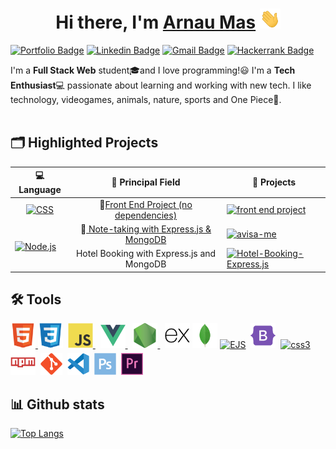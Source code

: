 <h1 align=center>Hi there, I'm <a href="https://github.com/Arnau-Mas" target="_blank">Arnau Mas</a> <img
src="https://raw.githubusercontent.com/ABSphreak/ABSphreak/master/gifs/Hi.gif" height="32" /></h1>
</h1>

[![Portfolio Badge](https://img.shields.io/badge/-Portfolio-orange?style=flat&logo=zend)](https://arnau-mas.github.io/) 
[![Linkedin Badge](https://img.shields.io/badge/-LinkedIn-blue?style=flat&logo=Linkedin&logoColor=white)](https://www.linkedin.com/in/arnaum)
[![Gmail Badge](https://img.shields.io/badge/-Gmail-d14836?style=flat&logo=Gmail&logoColor=white)](mailto:arnau.mava@gmail.com)
[![Hackerrank Badge](https://img.shields.io/badge/-Hackerrank-2EC866?style=flat&logo=HackerRank&logoColor=white&link=https://www.hackerrank.com/arnau_mas)](https://www.hackerrank.com/arnau_mas)
 
I'm a **Full Stack Web** student🎓and I love programming!😃 I'm a **Tech Enthusiast**💻 passionate about learning and working with new tech. I like technology, videogames, animals, nature, sports and One Piece👒. <br/><br/>


## 🗂️ Highlighted Projects

<table>
    <thead>
        <tr>
          <th>💻 Language </th>
          <th>🔬 Principal Field </th>
          <th>🚀 Projects </th>
      </tr>
    </thead>
    <tbody>
        <tr>
             <td rowspan=1 align="center"><a href=https://developer.mozilla.org/es/docs/Web/CSS target=_blank> <img alt="CSS" title="CSS" src=https://img.shields.io/badge/CSS3-1572B6?style=for-the-badge&logo=css3&logoColor=white> </a></td>
            <td align=center>🔗<a href=https://nervous-lovelace-1a0fd2.netlify.app/index.html target="_blank">Front End Project (no dependencies)</a></td>
             <td> <a href=https://github.com/Arnau-Mas/Front-End-Project target="_blank"> <img alt="front end project" src=https://img.shields.io/static/v1?label=Front-End-Project&message=%20&color=525252&logo=github&logoColor=white&labelColor=525252> </a> </td>
        </tr>
        <tr>
            <td rowspan=3><a href=https://nodejs.org/en/about/ target="_blank"> <img alt="Node.js" title="Node.js" src=https://img.shields.io/badge/node.js%20-%2343853D.svg?&style=for-the-badge&logo=node.js&logoColor=white> </a></td>
             <td align=center>🔗<a href=http://avisame-app.herokuapp.com/ target="_blank"> Note-taking with Express.js & MongoDB</a></td>
             <td> <a href=https://github.com/FOAP-Netmind-2021/avisa-me target="_blank"> <img alt=avisa-me src=https://img.shields.io/static/v1?label=avisa-me&message=%20&color=525252&logo=github&logoColor=white&labelColor=525252> </a> </td>
        </tr>
        <tr>
         <td align=center> Hotel Booking with Express.js and MongoDB </td>
            <td> <a href=https://github.com/Arnau-Mas/Hotel-Booking-Express.js target="_blank"> <img alt=Hotel-Booking-Express.js src=https://img.shields.io/static/v1?label=Hotel-Booking-Express.js&message=%20&color=525252&logo=github&logoColor=white&labelColor=525252> </a> </td>
        </tr>
<!--         <tr>
            <td align=center> Photo Library with Express.js </td>
            <td> <a href=https://github.com/Arnau-Mas/Photo-Library-Express.js target="_blank"> <img alt=Photo-Library-Express.js src=https://img.shields.io/static/v1?label=Photo-Library-Express.js&message=%20&color=525252&logo=github&logoColor=white&labelColor=525252> </a> </td>
        </tr> -->
    </tbody>
</table>

## 🛠️ Tools

<p>
  <a href="https://developer.mozilla.org/en-US/docs/Web/HTML" target="_blank"> <img src="https://raw.githubusercontent.com/devicons/devicon/master/icons/html5/html5-original.svg" alt="html5"     width="40" height="40"/ target="_blank" title="HTML5"> <a href="https://developer.mozilla.org/en-US/docs/Web/CSS" target="_blank"> <img src="https://raw.githubusercontent.com/devicons/devicon/master/icons/css3/css3-original.svg" alt="css3" width="40" height="40"/ title="CSS3"></a>&nbsp;
  <a href="https://developer.mozilla.org/en-US/docs/Web/JavaScript" target="_blank"> <img src="https://raw.githubusercontent.com/devicons/devicon/master/icons/javascript/javascript-original.svg" alt="JavaScript" width="40" height="40"/  title="JavaScript"> </a>&nbsp;
  <a href="https://vuejs.org/" target="_blank"> <img src="https://raw.githubusercontent.com/github/explore/80688e429a7d4ef2fca1e82350fe8e3517d3494d/topics/vue/vue.png" alt="Vue.js" width="40" height="40"/ title="Vue.js"> </a>&nbsp;
  <a href="https://nodejs.org/en/about/" target="_blank"> <img src="https://raw.githubusercontent.com/github/explore/80688e429a7d4ef2fca1e82350fe8e3517d3494d/topics/nodejs/nodejs.png" alt="Node.js" width="40" height="40"/ title="Node.js"> </a>&nbsp;
  <a href="https://developer.mozilla.org/en-US/docs/Learn/Server-side/Express_Nodejs" target="_blank"><img alt="Express.js" src="https://raw.githubusercontent.com/devicons/devicon/master/icons/express/express-original.svg" width="40" height="40" title="Express.js"></a>
  <a href="https://www.mongodb.com/" target="_blank"><img src="https://raw.githubusercontent.com/devicons/devicon/master/icons/mongodb/mongodb-original.svg" alt="mongoDB" width="40" height="40"/  title="mongoDB"></a>
  <a href="https://ejs.co/"><img alt="EJS" src="https://img.shields.io/badge/EJS%20-B4CA65.svg" title="EJS" height="35"></a>&nbsp;
  <a href="https://getbootstrap.com/" target="_blank"> <img src="https://raw.githubusercontent.com/devicons/devicon/master/icons/bootstrap/bootstrap-plain.svg" alt="Bootstrap" width="40" height="40"/ title="Bootstrap"></a>&nbsp;
  <a href="https://getbootstrap.com/" target="_blank"> <img src="https://raw.githubusercontent.com/devicons/devicon/master/icons/pinia/pinia-plain.svg" alt="css3" width="40" height="40"/ title="Bootstrap"></a>&nbsp;
  <a href="https://docs.npmjs.com/about-npm" target="_blank"><img alt="npm" src="https://raw.githubusercontent.com/devicons/devicon/master/icons/npm/npm-original-wordmark.svg" width="40" height="40" title="npm"></a>&nbsp;
  <a href="https://git-scm.com/"><img alt="Git" src="https://raw.githubusercontent.com/devicons/devicon/master/icons/git/git-original.svg" title="Git" height="35"></a>&nbsp;
    <a href="https://github.com/Arnau-Mas/"><img alt="Visual Studio Code" src="https://raw.githubusercontent.com/devicons/devicon/master/icons/vscode/vscode-original.svg"height="35" title="Visual Studio Code"></a>&nbsp;
    <a href="https://en.wikipedia.org/wiki/Adobe_Photoshop"><img alt="Adobe Photoshop" src="https://raw.githubusercontent.com/devicons/devicon/master/icons/photoshop/photoshop-plain.svg" title="Adobe Photoshop" height="35"></a>&nbsp;
    <a href="https://www.adobe.com/products/premiere.html"><img alt="Adobe Premiere" src="https://raw.githubusercontent.com/devicons/devicon/master/icons/premierepro/premierepro-original.svg" title="Adobe Premiere" height="35"></a>&nbsp;
</p>

## 📊 Github stats

[![Top Langs](https://github-readme-stats.vercel.app/api/top-langs/?username=Arnau-Mas&layout=compact&langs_count=6)](https://github.com/Arnau-Mas/github-readme-stats)


<!-- badges https://github.com/alexandresanlim/Badges4-README.md-Profile -->

